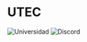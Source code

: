 # UTEC
![Universidad](https://github.com/kato420/UTEC/blob/main/utec.jpg?raw=true)
![Discord](https://img.shields.io/discord/729672926432985098?style=social&label=Discord&logo=discord)
